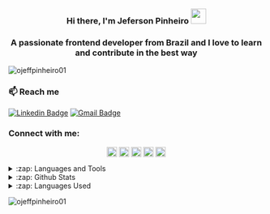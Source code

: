 <h3 align="center"> Hi there, I'm Jeferson Pinheiro <img src="https://media.giphy.com/media/hvRJCLFzcasrR4ia7z/giphy.gif" width="30px"></h3>
<h3 align="center">A passionate frontend developer from Brazil and I love to learn and contribute in the best way</h3>

<p align="left"> <img src="https://komarev.com/ghpvc/?username=ojeffpinheiro01&label=Profile%20views&color=0e75b6&style=flat" alt="ojeffpinheiro01" /> </p>

### :mailbox: Reach me	
[![Linkedin Badge](https://img.shields.io/badge/-JefersonPinheiro-blue?style=flat-square&logo=Linkedin&logoColor=white&link=https://https://www.linkedin.com/in/jeferson-pinheiro/)](https://www.linkedin.com/in/jeferson-pinheiro/)
[![Gmail Badge](https://img.shields.io/badge/-jefersonpinheirodesouza@gmail.com-c14438?style=flat-square&logo=Gmail&logoColor=white&link=mailto:jefersonpinheirodesouza@gmail.com)](mailto:jefersonpinheirodesouza@gmail.com)

<h3 align="left">Connect with me:</h3>
<p align="center">
<a href="https://dev.to/ojeffoinheiro" target="blank"><img align="center" src="https://cdn.jsdelivr.net/npm/simple-icons@3.0.1/icons/dev-dot-to.svg" alt="ojeffoinheiro" height="20" width="20" /></a>
<a href="https://codepen.io/ojeffoinheiro" target="blank"><img align="center" src="https://cdn.jsdelivr.net/npm/simple-icons@3.0.1/icons/codepen.svg" alt="maykbrito" height="20" width="20" /></a>
<a href="https://linkedin.com/in/jeferson-pinheiro" target="blank"><img align="center" src="https://cdn.jsdelivr.net/npm/simple-icons@3.0.1/icons/linkedin.svg" alt="maykbrito" height="20" width="20" /></a>
<a href="https://stackoverflow.com/ojeffpinheiro" target="blank"><img align="center" src="https://cdn.jsdelivr.net/npm/simple-icons@3.0.1/icons/stackoverflow.svg" alt="maykbrito" height="20" width="20" /></a>
<a href="https://codesandbox.io/u/ojeffoinheiro" target="blank"><img align="center" src="https://cdn.jsdelivr.net/npm/simple-icons@3.0.1/icons/codesandbox.svg" alt="maykbrito" height="20" width="20" /></a>
</p>
<details>
  <summary>:zap: Languages and Tools</summary>
  <h4>Programming Languages</h4>
<img alt="JavaScript" src="https://img.shields.io/badge/javascript%20-%23323330.svg?&style=for-the-badge&logo=javascript&logoColor=%23F7DF1E"/> <img alt="TypeScript" src="https://img.shields.io/badge/typescript%20-%23007ACC.svg?&style=for-the-badge&logo=typescript&logoColor=white"/> <img alt="PHP" src="https://img.shields.io/badge/php-%23777BB4.svg?&style=for-the-badge&logo=php&logoColor=white"/>

<h4>Frontend Development</h4>
<img alt="React" src="https://img.shields.io/badge/react%20-%2320232a.svg?&style=for-the-badge&logo=react&logoColor=%2361DAFB"/> <img alt="HTML5" src="https://img.shields.io/badge/html5%20-%23E34F26.svg?&style=for-the-badge&logo=html5&logoColor=white"/> <img alt="CSS3" src="https://img.shields.io/badge/css3%20-%231572B6.svg?&style=for-the-badge&logo=css3&logoColor=white"/> <img alt="Redux" src="https://img.shields.io/badge/redux%20-%23593d88.svg?&style=for-the-badge&logo=redux&logoColor=white"/>

<h4>Backend Development</h4>
<img alt="NodeJS" src="https://img.shields.io/badge/node.js%20-%2343853D.svg?&style=for-the-badge&logo=node.js&logoColor=white"/> <img alt="Express.js" src="https://img.shields.io/badge/express.js%20-%23404d59.svg?&style=for-the-badge"/> <img alt="Spring" src="https://img.shields.io/badge/spring%20-%236DB33F.svg?&style=for-the-badge&logo=spring&logoColor=white"/>

<h4>Mobile App Development</h4>
<img alt="React Native" src="https://img.shields.io/badge/react_native%20-%2320232a.svg?&style=for-the-badge&logo=react&logoColor=%2361DAFB"/>

<h4>Database</h4>
<img alt="MongoDB" src ="https://img.shields.io/badge/MongoDB-%234ea94b.svg?&style=for-the-badge&logo=mongodb&logoColor=white"/>  <img alt="MySQL" src="https://img.shields.io/badge/mysql-%2300f.svg?&style=for-the-badge&logo=mysql&logoColor=white"/> <img alt="Postgres" src ="https://img.shields.io/badge/postgres-%23316192.svg?&style=for-the-badge&logo=postgresql&logoColor=white"/>

<h4>Backend as a Service(BaaS)</h4>
<img alt="Firebase" src="https://img.shields.io/badge/firebase%20-%23039BE5.svg?&style=for-the-badge&logo=firebase"/> <img alt="Heroku" src="https://img.shields.io/badge/heroku%20-%23430098.svg?&style=for-the-badge&logo=heroku&logoColor=white"/>

<h4>Design</h4>
<img alt="Adobe Photoshop" src="https://img.shields.io/badge/adobe%20photoshop%20-%2331A8FF.svg?&style=for-the-badge&logo=adobe%20photoshop&logoColor=white"/> <img alt="Figma" src="https://img.shields.io/badge/figma%20-%23F24E1E.svg?&style=for-the-badge&logo=figma&logoColor=white"/> <img alt="Canva" src="https://img.shields.io/badge/Canva%20-%2300C4CC.svg?&style=for-the-badge&logo=Canva&logoColor=white"/>
</details>


<details>
  <summary>:zap: Github Stats</summary>
  <img src="https://github-readme-stats.vercel.app/api?username=ojeffpinheiro01&&show_icons=true&title_color=222222&icon_color=03A87C&text_color=333333&bg_color=ffffff">
</details>

<details>
  <summary>:zap: Languages Used</summary>
  <img src="https://github-readme-stats.vercel.app/api/top-langs/?username=ojeffpinheiro01&layout=compact&bg_color=ffffff&text_color=333333">
</details>

<p><img align="center" src="https://github-readme-streak-stats.herokuapp.com/?user=ojeffpinheiro01&" alt="ojeffpinheiro01" /></p>

<!--
**ojeffpinheiro01/ojeffpinheiro01** is a ✨ _special_ ✨ repository because its `README.md` (this file) appears on your GitHub profile.

Here are some ideas to get you started:

- 🔭 I’m currently working on ...
- 🌱 I’m currently learning ...
- 👯 I’m looking to collaborate on ...
- 🤔 I’m looking for help with ...
- 💬 Ask me about ...
- 📫 How to reach me: ...
- 😄 Pronouns: ...
- ⚡ Fun fact: ...
-->
